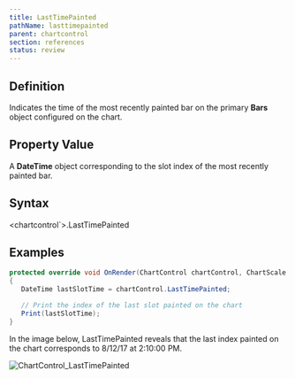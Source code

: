 ```yaml
---
title: LastTimePainted
pathName: lasttimepainted
parent: chartcontrol
section: references
status: review
---
```


## Definition

Indicates the time of the most recently painted bar on the primary **Bars** object configured on the chart.

## Property Value

A **DateTime** object corresponding to the slot index of the most recently painted bar.

## Syntax

<chartcontrol`>.LastTimePainted

## Examples

```csharp
protected override void OnRender(ChartControl chartControl, ChartScale chartScale)
{
   DateTime lastSlotTime = chartControl.LastTimePainted;

   // Print the index of the last slot painted on the chart
   Print(lastSlotTime);
}
```

In the image below, LastTimePainted reveals that the last index painted on the chart corresponds to 8/12/17 at 2:10:00 PM.

![ChartControl_LastTimePainted](chartcontrol_lasttimepainted.png)
